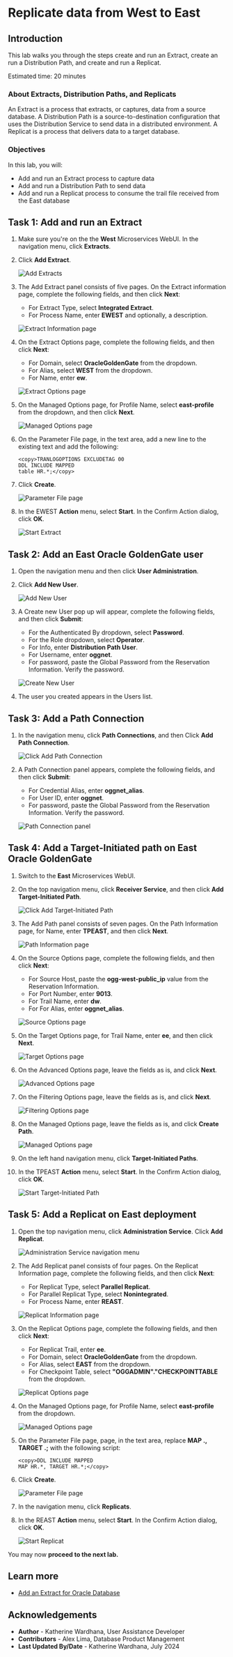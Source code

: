 # Replicate data from West to East

## Introduction

This lab walks you through the steps create and run an Extract, create an run a Distribution Path, and create and run a Replicat.

Estimated time: 20 minutes

### About Extracts, Distribution Paths, and Replicats 

An Extract is a process that extracts, or captures, data from a source database. A Distribution Path is a source-to-destination configuration that uses the Distribution Service to send data in a distributed environment. A Replicat is a process that delivers data to a target database.

### Objectives

In this lab, you will:
* Add and run an Extract process to capture data
* Add and run a Distribution Path to send data
* Add and run a Replicat process to consume the trail file received from the East database

## Task 1:  Add and run an Extract

1. Make sure you're on the the **West** Microservices WebUI. In the navigation menu, click **Extracts**.

2. Click **Add Extract**.

    ![Add Extracts](./images/01-02-add-extract.png " ")

3. The Add Extract panel consists of five pages. On the Extract information page, complete the following fields, and then click **Next**:
    * For Extract Type, select **Integrated Extract**.
    * For Process Name, enter **EWEST** and optionally, a description.

    ![Extract Information page](./images/01-03-extract-info.png " ")

4. On the Extract Options page, complete the following fields, and then click **Next**: 
    * For Domain, select **OracleGoldenGate** from the dropdown.
    * For Alias, select **WEST** from the dropdown.
    * For Name, enter **ew**.

    ![Extract Options page](./images/01-04-extract-options.png " ")

5. On the Managed Options page, for Profile Name, select **east-profile** from the dropdown, and then click **Next**.

    ![Managed Options page](./images/01-05-managed-options.png " ")

6. On the Parameter File page, in the text area, add a new line to the existing text and add the following:

    ```
    <copy>TRANLOGOPTIONS EXCLUDETAG 00
    DDL INCLUDE MAPPED
    table HR.*;</copy>
    ```

7. Click **Create**. 

    ![Parameter File page](./images/01-07-param-file.png " ")

8. In the EWEST **Action** menu, select **Start**. In the Confirm Action dialog, click **OK**. 

    ![Start Extract](./images/01-08-start-extract.png " ")

## Task 2: Add an East Oracle GoldenGate user

1. Open the navigation menu and then click **User Administration**.

2. Click **Add New User**. 

    ![Add New User](./images/02-02-new-user-list.png " ")

3. A Create new User pop up will appear, complete the following fields, and then click **Submit**:  
    * For the Authenticated By dropdown, select **Password**.
    * For the Role dropdown, select **Operator**.
    * For Info, enter **Distribution Path User**.
    * For Username, enter **oggnet**.
    * For password, paste the Global Password from the Reservation Information. Verify the password. 

    ![Create New User](./images/02-03-create-new-user.png " ")

4. The user you created appears in the Users list. 

## Task 3: Add a Path Connection

1. In the navigation menu, click **Path Connections**, and then Click **Add Path Connection**.

    ![Click Add Path Connection](./images/03-01-add-path-connect.png " ")

2. A Path Connection panel appears, complete the following fields, and then click **Submit**:  
    * For Credential Alias, enter **oggnet\_alias**.
    * For User ID, enter **oggnet**.
    * For password, paste the Global Password from the Reservation Information. Verify the password. 

    ![Path Connection panel](./images/03-02-path-connect.png " ")

## Task 4: Add a Target-Initiated path on East Oracle GoldenGate

1. Switch to the **East** Microservices WebUI.

2. On the top navigation menu, click **Receiver Service**, and then click **Add Target-Initiated Path**. 

    ![Click Add Target-Initiated Path](./images/04-02-add-target-in-path.png " ")

3. The Add Path panel consists of seven pages. On the Path Information page, for Name, enter **TPEAST**, and then click **Next**.

    ![Path Information page](./images/04-03-path-info.png " ")

4. On the Source Options page, complete the following fields, and then click **Next**:
    * For Source Host, paste the **ogg-west-public\_ip** value from the Reservation Information.
    * For Port Number, enter **9013**.
    * For Trail Name, enter **dw**.
    * For For Alias, enter **oggnet\_alias**.

    ![Source Options page](./images/04-04-source-opts.png " ")

5. On the Target Options page, for Trail Name, enter **ee**, and then click **Next**.

    ![Target Options page](./images/04-05-target-opts.png " ")

6. On the Advanced Options page, leave the fields as is, and click **Next**.

    ![Advanced Options page](./images/04-06-adv-options.png " ")

7. On the Filtering Options page, leave the fields as is, and click **Next**.

    ![Filtering Options page](./images/04-07-filtering-options.png " ")

8. On the Managed Options page, leave the fields as is, and click **Create Path**.

    ![Managed Options page](./images/04-08-managed-options.png " ")

9. On the left hand navigation menu, click **Target-Initiated Paths**.

10. In the TPEAST **Action** menu, select **Start**. In the Confirm Action dialog, click **OK**.

    ![Start Target-Initiated Path](./images/04-10-start-tip.png " ")

## Task 5: Add a Replicat on East deployment

1. Open the top navigation menu, click **Administration Service**. Click **Add Replicat**.

    ![Administration Service navigation menu](./images/05-01-nav-config.png " ")

2. The Add Replicat panel consists of four pages. On the Replicat Information page, complete the following fields, and then click **Next**:
    * For Replicat Type, select **Parallel Replicat**.
    * For Parallel Replicat Type, select **Nonintegrated**.
    * For Process Name, enter **REAST**.

    ![Replicat Information page](./images/05-02-rep-info.png " ")

3. On the Replicat Options page, complete the following fields, and then click **Next**:
    * For Replicat Trail, enter **ee**.
    * For Domain, select **OracleGoldenGate** from the dropdown.
    * For Alias, select **EAST** from the dropdown.
    * For Checkpoint Table, select **"OGGADMIN"."CHECKPOINTTABLE** from the dropdown.

    ![Replicat Options page](./images/05-03-rep-opts.png " ")

4. On the Managed Options page, for Profile Name, select **east-profile** from the dropdown.

    ![Managed Options page](./images/05-04-managed-opts.png " ")

5. On the Parameter File page, page, in the text area, replace **MAP ., TARGET .;** with the following script:

    ```
    <copy>DDL INCLUDE MAPPED
    MAP HR.*, TARGET HR.*;</copy>
    ```
6. Click **Create**.

    ![Parameter File page](./images/05-06-param-file.png " ")

7. In the navigation menu, click **Replicats**.

8. In the REAST **Action** menu, select **Start**. In the Confirm Action dialog, click **OK**. 

    ![Start Replicat](./images/05-08-start-replicat.png " ")

You may now **proceed to the next lab.**

## Learn more

* [Add an Extract for Oracle Database](https://docs.oracle.com/en/cloud/paas/goldengate-service/eeske/index.html)

## Acknowledgements
* **Author** - Katherine Wardhana, User Assistance Developer
* **Contributors** -  Alex Lima, Database Product Management
* **Last Updated By/Date** - Katherine Wardhana, July 2024
